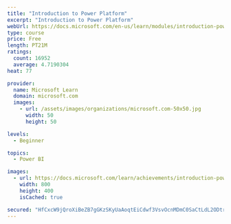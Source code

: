 ```yaml
---
title: "Introduction to Power Platform"
excerpt: "Introduction to Power Platform"
webUrl: https://docs.microsoft.com/en-us/learn/modules/introduction-power-platform/
type: course
price: Free
length: PT21M
ratings:
  count: 16952
  average: 4.7190304
heat: 77

provider:
  name: Microsoft Learn
  domain: microsoft.com
  images:
    - url: /assets/images/organizations/microsoft.com-50x50.jpg
      width: 50
      height: 50

levels:
  - Beginner

topics:
  - Power BI

images:
  - url: https://docs.microsoft.com/learn/achievements/introduction-power-platform-social.png
    width: 800
    height: 400
    isCached: true

secured: "HfCxcW9jQroXiBeZB7gGKzSKyUaAoqtEiCdwf3VsvOcnMDmC0SaCtLdL2ODtrAlzigBMWzkrN3YU6WIyW3Vsb7yKRxIp9uL1H7txVPgn5qRP5W3for8Yy2P95grZg7Wsc+nZgNKgonVQcSMcH1TShkjY0lvbgcANTwLvBqmpLmJ2DekWxupmUoG2sLVL81vPcVbdKd+5ABWvEJLvjVop+bsCbMmsNHHbPWug0opMvpgI67yi+PryXxG6nhMfoo4O0tulS/l1MqUWtl9B87kJKEfyBxY9sMEk7vznIifpizpDjQld68+Sx1rWGzBBW1ipj6zoJvCysoKf/tGGOuoDXOso6u0IiIi4wKGR7n6+nA1YATcA/Haac+WQBwgBLRKdmqCeTcLJMafAkmu+lo91j2ouEPvNJMvAeEQraqGs250zhGW2/O66CX5dyuo0uP7d;bwfGaZGMCF8ZXbAtZY5xZg=="
---
```


